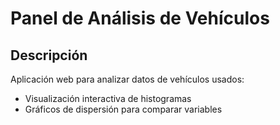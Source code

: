 # Panel de Análisis de Vehículos
## Descripción
Aplicación web para analizar datos de vehículos usados:
- Visualización interactiva de histogramas
- Gráficos de dispersión para comparar variables
